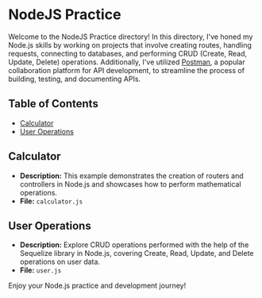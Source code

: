 # NodeJS Practice

Welcome to the NodeJS Practice directory! In this directory, I've honed my Node.js skills by working on projects that involve creating routes, handling requests, connecting to databases, and performing CRUD (Create, Read, Update, Delete) operations. Additionally, I've utilized [Postman]((https://www.postman.com/downloads/)), a popular collaboration platform for API development, to streamline the process of building, testing, and documenting APIs.

## Table of Contents

- [Calculator](#calculator)
- [User Operations](#user-operations)

## Calculator

- **Description:** This example demonstrates the creation of routers and controllers in Node.js and showcases how to perform mathematical operations.
- **File:** `calculator.js`

## User Operations

- **Description:** Explore CRUD operations performed with the help of the Sequelize library in Node.js, covering Create, Read, Update, and Delete operations on user data.
- **File:** `user.js`


Enjoy your Node.js practice and development journey!
